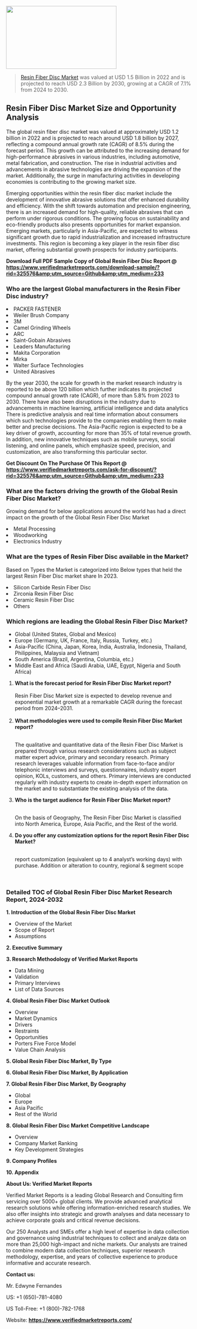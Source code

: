 
<img src="https://ffe5etoiles.com/wp-content/uploads/2024/12/MST1-300x171.png" alt="" width="300" height="171" class="alignnone size-medium wp-image-20088" /><blockquote><p><p><a href="https://www.verifiedmarketreports.com/download-sample/?rid=325576&utm_source=Github&utm_medium=233" target="_blank">Resin Fiber Disc Market</a> was valued at USD 1.5 Billion in 2022 and is projected to reach USD 2.3 Billion by 2030, growing at a CAGR of 7.1% from 2024 to 2030.</p></blockquote><p><h2>Resin Fiber Disc Market Size and Opportunity Analysis</h2> <p>The global resin fiber disc market was valued at approximately USD 1.2 billion in 2022 and is projected to reach around USD 1.8 billion by 2027, reflecting a compound annual growth rate (CAGR) of 8.5% during the forecast period. This growth can be attributed to the increasing demand for high-performance abrasives in various industries, including automotive, metal fabrication, and construction. The rise in industrial activities and advancements in abrasive technologies are driving the expansion of the market. Additionally, the surge in manufacturing activities in developing economies is contributing to the growing market size.</p> <p>Emerging opportunities within the resin fiber disc market include the development of innovative abrasive solutions that offer enhanced durability and efficiency. With the shift towards automation and precision engineering, there is an increased demand for high-quality, reliable abrasives that can perform under rigorous conditions. The growing focus on sustainability and eco-friendly products also presents opportunities for market expansion. Emerging markets, particularly in Asia-Pacific, are expected to witness significant growth due to rapid industrialization and increased infrastructure investments. This region is becoming a key player in the resin fiber disc market, offering substantial growth prospects for industry participants.</p> </p><p class=""><strong>Download Full PDF Sample Copy of Global Resin Fiber Disc Report @ <a href="https://www.verifiedmarketreports.com/download-sample/?rid=325576&amp;utm_source=Github&amp;utm_medium=233" target="_blank">https://www.verifiedmarketreports.com/download-sample/?rid=325576&amp;utm_source=Github&amp;utm_medium=233</a></strong></p><h3 id="" class="">Who are the largest Global manufacturers in the Resin Fiber Disc industry?</h3><p><li>PACKER FASTENER</li><li> Weiler Brush Company</li><li> 3M</li><li> Camel Grinding Wheels</li><li> ARC</li><li> Saint-Gobain Abrasives</li><li> Leaders Manufacturing</li><li> Makita Corporation</li><li> Mirka</li><li> Walter Surface Technologies</li><li> United Abrasives</li></p><div class=""><div class="" dir="" data-message-author-role="" data-message-id="" data-message-model-slug=""><div class=""><div class=""><div class=""><div class="" dir="" data-message-author-role="" data-message-id="" data-message-model-slug=""><div class=""><div class=""><p>By the year 2030, the scale for growth in the market research industry is reported to be above 120 billion which further indicates its projected compound annual growth rate (CAGR), of more than 5.8% from 2023 to 2030. There have also been disruptions in the industry due to advancements in machine learning, artificial intelligence and data analytics There is predictive analysis and real time information about consumers which such technologies provide to the companies enabling them to make better and precise decisions. The Asia-Pacific region is expected to be a key driver of growth, accounting for more than 35% of total revenue growth. In addition, new innovative techniques such as mobile surveys, social listening, and online panels, which emphasize speed, precision, and customization, are also transforming this particular sector.</p><p><strong>Get Discount On The Purchase Of This Report @&nbsp; <a href="https://www.verifiedmarketreports.com/ask-for-discount/?rid=325576&amp;utm_source=Github&amp;utm_medium=233" target="_blank">https://www.verifiedmarketreports.com/ask-for-discount/?rid=325576&amp;utm_source=Github&amp;utm_medium=233</a></strong></p></div></div></div></div></div></div></div></div><h3 id="" class="">What are the factors driving the growth of the Global Resin Fiber Disc Market?</h3><p id="" class="">Growing demand for below applications around the world has had a direct impact on the growth of the Global Resin Fiber Disc Market</p><p id="" class=""><li>Metal Processing</li><li> Woodworking</li><li> Electronics Industry</li></p><h3 id="" class="">What are the types of Resin Fiber Disc available in the Market?</h3><p id="" class="">Based on Types the Market is categorized into Below types that held the largest Resin Fiber Disc market share In 2023.</p><p id="" class=""><li>Silicon Carbide Resin Fiber Disc</li><li> Zirconia Resin Fiber Disc</li><li> Ceramic Resin Fiber Disc</li><li> Others</li></p><h3 id="" class="">Which regions are leading the Global Resin Fiber Disc Market?</h3><ul><li>Global (United States, Global and Mexico)</li><li>Europe (Germany, UK, France, Italy, Russia, Turkey, etc.)</li><li>Asia-Pacific (China, Japan, Korea, India, Australia, Indonesia, Thailand, Philippines, Malaysia and Vietnam)</li><li>South America (Brazil, Argentina, Columbia, etc.)</li><li>Middle East and Africa (Saudi Arabia, UAE, Egypt, Nigeria and South Africa)</li></ul><p><ol><li><strong>What is the forecast period for Resin Fiber Disc Market report?<br /></strong><br /><span data-sheets-root="1" data-sheets-value="{&quot;1&quot;:2,&quot;2&quot;:&quot;XXXX size is expected to develop revenue and exponential market growth at a remarkable CAGR during the forecast period from 2024&ndash;2030.&quot;}" data-sheets-userformat="{&quot;2&quot;:12674,&quot;4&quot;:{&quot;1&quot;:2,&quot;2&quot;:16776960},&quot;10&quot;:2,&quot;11&quot;:0,&quot;15&quot;:&quot;Arial&quot;,&quot;16&quot;:12}">Resin Fiber Disc Market size is expected to develop revenue and exponential market growth at a remarkable CAGR during the forecast period from 2024&ndash;2031.</span><br /><br /></li><li><strong>What methodologies were used to compile Resin Fiber Disc Market report?<br /><br /></strong><p>The qualitative and quantitative data of the&nbsp;Resin Fiber Disc Market is prepared through various research considerations such as subject matter expert advice, primary and secondary research. Primary research leverages valuable information from face-to-face and/or telephonic interviews and surveys, questionnaires, industry expert opinion, KOLs, customers, and others. Primary interviews are conducted regularly with industry experts to create in-depth expert information on the market and to substantiate the existing analysis of the data.&nbsp;</p></li><li><strong>Who is the target audience for Resin Fiber Disc Market report?<br /><br /></strong><p>On the basis of Geography, The&nbsp;Resin Fiber Disc Market is classified into North America, Europe, Asia Pacific, and the Rest of the world.</p></li><li><strong>Do you offer any customization options for the report Resin Fiber Disc Market?<br /><br /></strong><p>report customization (equivalent up to 4 analyst&rsquo;s working days) with purchase. Addition or alteration to country, regional &amp; segment scope</p><p>&nbsp;</p></li></ol></p><h3 id="" class="">Detailed TOC of Global Resin Fiber Disc Market Research Report, 2024-2032</h3><p id="" class=""><strong>1. Introduction of the Global Resin Fiber Disc Market</strong></p><ul><li>Overview of the Market</li><li>Scope of Report</li><li>Assumptions</li></ul><p id="" class=""><strong>2. Executive Summary</strong></p><p id="" class=""><strong>3. Research Methodology of&nbsp;Verified Market Reports</strong></p><ul><li>Data Mining</li><li>Validation</li><li>Primary Interviews</li><li>List of Data Sources</li></ul><p id="" class=""><strong>4. Global Resin Fiber Disc Market Outlook</strong></p><ul><li>Overview</li><li>Market Dynamics</li><li>Drivers</li><li>Restraints</li><li>Opportunities</li><li>Porters Five Force Model</li><li>Value Chain Analysis</li></ul><p id="" class=""><strong>5. Global Resin Fiber Disc Market, By&nbsp;Type</strong></p><p id="" class=""><strong>6. Global Resin Fiber Disc Market, By Application</strong></p><p id="" class=""><strong>7. Global Resin Fiber Disc Market, By Geography</strong></p><ul><li>Global</li><li>Europe</li><li>Asia Pacific</li><li>Rest of the World</li></ul><p id="" class=""><strong>8. Global Resin Fiber Disc Market Competitive Landscape</strong></p><ul><li>Overview</li><li>Company Market Ranking</li><li>Key Development Strategies</li></ul><p id="" class=""><strong>9. Company Profiles</strong></p><p id="" class=""><strong>10. Appendix</strong></p><p id="" class=""><strong>About Us: Verified Market Reports</strong></p><p id="" class="">Verified Market Reports is a leading Global Research and Consulting firm servicing over 5000+ global clients. We provide advanced analytical research solutions while offering information-enriched research studies. We also offer insights into strategic and growth analyses and data necessary to achieve corporate goals and critical revenue decisions.</p><p id="" class="">Our 250 Analysts and SMEs offer a high level of expertise in data collection and governance using industrial techniques to collect and analyze data on more than 25,000 high-impact and niche markets. Our analysts are trained to combine modern data collection techniques, superior research methodology, expertise, and years of collective experience to produce informative and accurate research.</p><p id="" class=""><strong>Contact us:</strong></p><p id="" class="">Mr. Edwyne Fernandes</p><p id="" class="">US: +1 (650)-781-4080</p><p id="" class="">US Toll-Free: +1 (800)-782-1768</p><p id="" class="">Website: <a target="" data-test-app-aware-link=""><strong>https://www.verifiedmarketreports.com/</strong></a></p>
